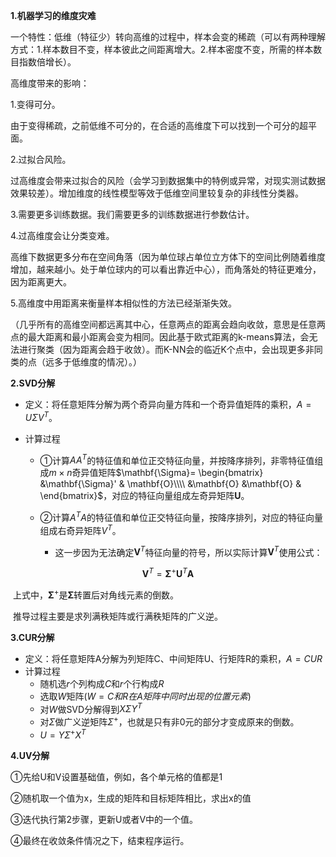**1.机器学习的维度灾难**

一个特性：低维（特征少）转向高维的过程中，样本会变的稀疏（可以有两种理解方式：1.样本数目不变，样本彼此之间距离增大。2.样本密度不变，所需的样本数目指数倍增长）。

高维度带来的影响：

1.变得可分。

  由于变得稀疏，之前低维不可分的，在合适的高维度下可以找到一个可分的超平面。

2.过拟合风险。

 过高维度会带来过拟合的风险（会学习到数据集中的特例或异常，对现实测试数据效果较差）。增加维度的线性模型等效于低维空间里较复杂的非线性分类器。

3.需要更多训练数据。我们需要更多的训练数据进行参数估计。

4.过高维度会让分类变难。

  高维下数据更多分布在空间角落（因为单位球占单位立方体下的空间比例随着维度增加，越来越小。处于单位球内的可以看出靠近中心），而角落处的特征更难分，因为距离更大。

5.高维度中用距离来衡量样本相似性的方法已经渐渐失效。

  （几乎所有的高维空间都远离其中心，任意两点的距离会趋向收敛，意思是任意两点的最大距离和最小距离会变为相同。因此基于欧式距离的k-means算法，会无法进行聚类（因为距离会趋于收敛）。而K-NN会的临近K个点中，会出现更多非同类的点（远多于低维度的情况）。）

**2.SVD分解**

+ 定义：将任意矩阵分解为两个奇异向量方阵和一个奇异值矩阵的乘积，$A=U\Sigma V^{T}$。

+ 计算过程

  + ①计算$AA^{T}$的特征值和单位正交特征向量，并按降序排列，非零特征值组成$m\times n$奇异值矩阵$\mathbf{\Sigma}=  \begin{bmatrix}  &\mathbf{\Sigma}' & \mathbf{O}\\\\  &\mathbf{O} &\mathbf{O} & \end{bmatrix}$，对应的特征向量组成左奇异矩阵$\mathbf{U}$。

  + ②计算$A^{T}A$的特征值和单位正交特征向量，按降序排列，对应的特征向量组成右奇异矩阵$V^{T}$。

    + 这一步因为无法确定$\mathbf{V}^{T}$特征向量的符号，所以实际计算$\mathbf{V}^{T}$使用公式：

$$
\mathbf{V}^{T}=\mathbf{\Sigma}^{+}\mathbf{U}^{T}\mathbf{A}
$$

​                     上式中，$\mathbf{\Sigma}^{+}$是$\mathbf{\Sigma}$转置后对角线元素的倒数。

​                      推导过程主要是求列满秩矩阵或行满秩矩阵的广义逆。

**3.CUR分解**

+ 定义：将任意矩阵A分解为列矩阵C、中间矩阵U、行矩阵R的乘积，$A=CUR$
+ 计算过程
  + 随机选$r$个列构成$C$和$r$个行构成$R$
  + 选取$W$矩阵($W=C和R在A矩阵中同时出现的位置元素$)
  + 对$W$做SVD分解得到$X\Sigma Y^T$
  + 对$\Sigma$做广义逆矩阵$\Sigma^+$，也就是只有非0元的部分才变成原来的倒数。
  + $U=Y\Sigma^+X^T$

**4.UV分解**

①先给U和V设置基础值，例如，各个单元格的值都是1

②随机取一个值为x，生成的矩阵和目标矩阵相比，求出x的值

③迭代执行第2步骤，更新U或者V中的一个值。

④最终在收敛条件情况之下，结束程序运行。